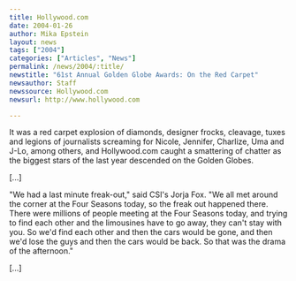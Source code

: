 ```yaml
---
title: Hollywood.com
date: 2004-01-26
author: Mika Epstein
layout: news
tags: ["2004"]
categories: ["Articles", "News"]
permalink: /news/2004/:title/
newstitle: "61st Annual Golden Globe Awards: On the Red Carpet"
newsauthor: Staff  
newssource: Hollywood.com  
newsurl: http://www.hollywood.com  

---
```


It was a red carpet explosion of diamonds, designer frocks, cleavage, tuxes and legions of journalists screaming for Nicole, Jennifer, Charlize, Uma and J-Lo, among others, and Hollywood.com caught a smattering of chatter as the biggest stars of the last year descended on the Golden Globes.

[...]

"We had a last minute freak-out," said CSI's Jorja Fox. "We all met around the corner at the Four Seasons today, so the freak out happened there. There were millions of people meeting at the Four Seasons today, and trying to find each other and the limousines have to go away, they can't stay with you. So we'd find each other and then the cars would be gone, and then we'd lose the guys and then the cars would be back. So that was the drama of the afternoon." 

[...]

